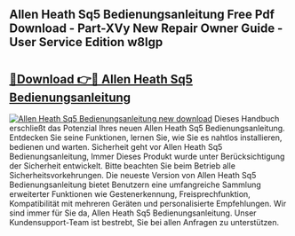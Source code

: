 ## Allen Heath Sq5 Bedienungsanleitung Free Pdf Download - Part-XVy New Repair Owner Guide - User Service Edition w8lgp

# <h2><a href="http://df4qsmn.blite.top/?on=Allen+Heath+Sq5+Bedienungsanleitung">🔗Download 👉🔴 Allen Heath Sq5 Bedienungsanleitung</a></h2>

[![Allen Heath Sq5 Bedienungsanleitung new download](https://i.imgur.com/lujVjoI.png)](http://df4qsmn.blite.top/?on=Allen+Heath+Sq5+Bedienungsanleitung)
Dieses Handbuch erschließt das Potenzial Ihres neuen Allen Heath Sq5 Bedienungsanleitung. Entdecken Sie seine Funktionen, lernen Sie, wie Sie es nahtlos installieren, bedienen und warten. Sicherheit geht vor Allen Heath Sq5 Bedienungsanleitung, Immer Dieses Produkt wurde unter Berücksichtigung der Sicherheit entwickelt. Bitte beachten Sie beim Betrieb alle Sicherheitsvorkehrungen. Die neueste Version von Allen Heath Sq5 Bedienungsanleitung bietet Benutzern eine umfangreiche Sammlung erweiterter Funktionen wie Gestenerkennung, Freisprechfunktion, Kompatibilität mit mehreren Geräten und personalisierte Empfehlungen. Wir sind immer für Sie da, Allen Heath Sq5 Bedienungsanleitung. Unser Kundensupport-Team ist bestrebt, Sie bei allen Anfragen zu unterstützen.
